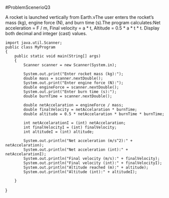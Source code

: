 #ProblemScenerioQ3

A rocket is launched vertically from Earth.vThe user enters the rocket’s mass (kg), engine force (N), and burn time (s).The program calculates:Net acceleration = F / m, Final velocity = a * t, Altitude = 0.5 * a * t * t. Display both decimal and integer (cast) values.

    import java.util.Scanner;
    public class MyProgram
    {
        public static void main(String[] args)
        {
            Scanner scanner = new Scanner(System.in);
            
            System.out.print("Enter rocket mass (kg):");
            double mass = scanner.nextDouble();
            System.out.print("Enter engine force (N):");
            double engineForce = scanner.nextDouble();
            System.out.print("Enter burn time (s):");
            double burnTime = scanner.nextDouble();
            
            double netAccelaration = engineForce / mass;
            double finalVelocity = netAccelaration * burnTime;
            double altitude = 0.5 * netAccelaration * burnTime * burnTime;
            
            int netAccelarationI = (int) netAccelaration;
            int finalVelocityI = (int) finalVelocity;
            int altitudeI = (int) altitude;
            
            System.out.println("Net acceleration (m/s^2):" + netAccelaration);
            System.out.println("Net acceleration (int):" + netAccelarationI);
            System.out.println("Final velocity (m/s):" + finalVelocity);
            System.out.println("Final velocity (int):" + finalVelocityI);
            System.out.println("Altitude reached (m):" + altitude);
            System.out.println("Altitude (int):" + altitudeI);
            
        }
}

